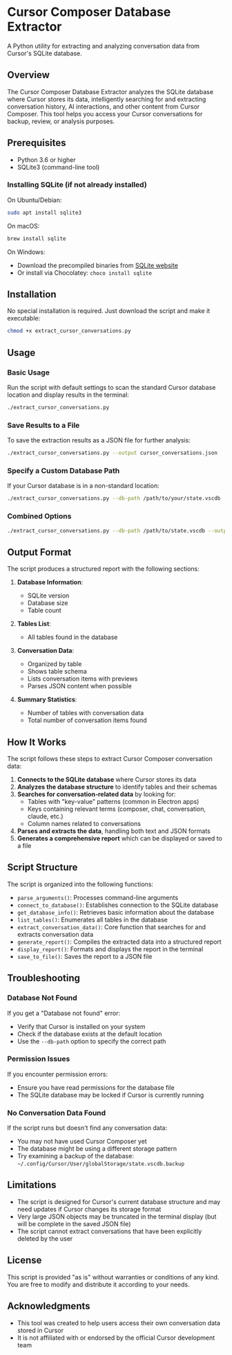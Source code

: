 # Cursor Composer Database Extractor

A Python utility for extracting and analyzing conversation data from Cursor's SQLite database.

## Overview

The Cursor Composer Database Extractor analyzes the SQLite database where Cursor stores its data, intelligently searching for and extracting conversation history, AI interactions, and other content from Cursor Composer. This tool helps you access your Cursor conversations for backup, review, or analysis purposes.

## Prerequisites

- Python 3.6 or higher
- SQLite3 (command-line tool)

### Installing SQLite (if not already installed)

On Ubuntu/Debian:
```bash
sudo apt install sqlite3
```

On macOS:
```bash
brew install sqlite
```

On Windows:
- Download the precompiled binaries from [SQLite website](https://www.sqlite.org/download.html)
- Or install via Chocolatey: `choco install sqlite`

## Installation

No special installation is required. Just download the script and make it executable:

```bash
chmod +x extract_cursor_conversations.py
```

## Usage

### Basic Usage

Run the script with default settings to scan the standard Cursor database location and display results in the terminal:

```bash
./extract_cursor_conversations.py
```

### Save Results to a File

To save the extraction results as a JSON file for further analysis:

```bash
./extract_cursor_conversations.py --output cursor_conversations.json
```

### Specify a Custom Database Path

If your Cursor database is in a non-standard location:

```bash
./extract_cursor_conversations.py --db-path /path/to/your/state.vscdb
```

### Combined Options

```bash
./extract_cursor_conversations.py --db-path /path/to/state.vscdb --output results.json
```

## Output Format

The script produces a structured report with the following sections:

1. **Database Information**:
   - SQLite version
   - Database size
   - Table count

2. **Tables List**:
   - All tables found in the database

3. **Conversation Data**:
   - Organized by table
   - Shows table schema
   - Lists conversation items with previews
   - Parses JSON content when possible

4. **Summary Statistics**:
   - Number of tables with conversation data
   - Total number of conversation items found

## How It Works

The script follows these steps to extract Cursor Composer conversation data:

1. **Connects to the SQLite database** where Cursor stores its data
2. **Analyzes the database structure** to identify tables and their schemas
3. **Searches for conversation-related data** by looking for:
   - Tables with "key-value" patterns (common in Electron apps)
   - Keys containing relevant terms (composer, chat, conversation, claude, etc.)
   - Column names related to conversations
4. **Parses and extracts the data**, handling both text and JSON formats
5. **Generates a comprehensive report** which can be displayed or saved to a file

## Script Structure

The script is organized into the following functions:

- `parse_arguments()`: Processes command-line arguments
- `connect_to_database()`: Establishes connection to the SQLite database
- `get_database_info()`: Retrieves basic information about the database
- `list_tables()`: Enumerates all tables in the database
- `extract_conversation_data()`: Core function that searches for and extracts conversation data
- `generate_report()`: Compiles the extracted data into a structured report
- `display_report()`: Formats and displays the report in the terminal
- `save_to_file()`: Saves the report to a JSON file

## Troubleshooting

### Database Not Found

If you get a "Database not found" error:
- Verify that Cursor is installed on your system
- Check if the database exists at the default location
- Use the `--db-path` option to specify the correct path

### Permission Issues

If you encounter permission errors:
- Ensure you have read permissions for the database file
- The SQLite database may be locked if Cursor is currently running

### No Conversation Data Found

If the script runs but doesn't find any conversation data:
- You may not have used Cursor Composer yet
- The database might be using a different storage pattern
- Try examining a backup of the database: `~/.config/Cursor/User/globalStorage/state.vscdb.backup`

## Limitations

- The script is designed for Cursor's current database structure and may need updates if Cursor changes its storage format
- Very large JSON objects may be truncated in the terminal display (but will be complete in the saved JSON file)
- The script cannot extract conversations that have been explicitly deleted by the user

## License

This script is provided "as is" without warranties or conditions of any kind. You are free to modify and distribute it according to your needs.

## Acknowledgments

- This tool was created to help users access their own conversation data stored in Cursor
- It is not affiliated with or endorsed by the official Cursor development team 